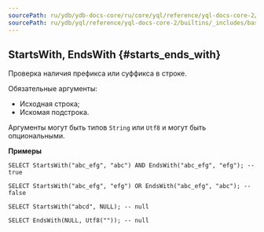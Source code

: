 ```yaml
---
sourcePath: ru/ydb/ydb-docs-core/ru/core/yql/reference/yql-docs-core-2/builtins/_includes/basic/starts_ends_with.md
sourcePath: ru/ydb/yql/reference/yql-docs-core-2/builtins/_includes/basic/starts_ends_with.md
---
```


## StartsWith, EndsWith {#starts_ends_with}

Проверка наличия префикса или суффикса в строке.

Обязательные аргументы:

* Исходная строка;
* Искомая подстрока.

Аргументы могут быть типов `String` или `Utf8` и могут быть опциональными.

**Примеры**
``` yql
SELECT StartsWith("abc_efg", "abc") AND EndsWith("abc_efg", "efg"); -- true
```
``` yql
SELECT StartsWith("abc_efg", "efg") OR EndsWith("abc_efg", "abc"); -- false
```
``` yql
SELECT StartsWith("abcd", NULL); -- null
```
``` yql
SELECT EndsWith(NULL, Utf8("")); -- null
```
